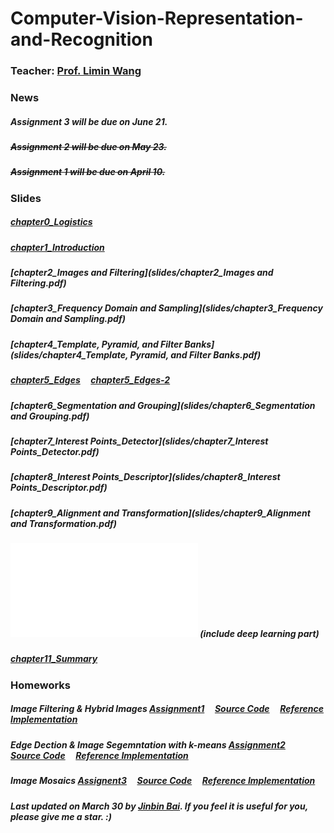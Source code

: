 # Computer-Vision-Representation-and-Recognition

### Teacher: [Prof. Limin Wang](http://wanglimin.github.io)


### News

##### Assignment 3 will be due on June 21.
##### ~~Assignment 2 will be due on May 23.~~
##### ~~Assignment 1 will be due on April 10.~~


### Slides

##### [chapter0_Logistics](slides/chapter0_Logistics.pdf)
##### [chapter1_Introduction](slides/chapter1_Introduction.pdf)
##### [chapter2_Images and Filtering](slides/chapter2_Images and Filtering.pdf)
##### [chapter3_Frequency Domain and Sampling](slides/chapter3_Frequency Domain and Sampling.pdf)
##### [chapter4_Template, Pyramid, and Filter Banks](slides/chapter4_Template, Pyramid, and Filter Banks.pdf)
##### [chapter5_Edges](slides/chapter5_Edges.pdf) &nbsp;&nbsp;&nbsp; [chapter5_Edges-2](slides/chapter5_Edges-2.pdf)
##### [chapter6_Segmentation and Grouping](slides/chapter6_Segmentation and Grouping.pdf)
##### [chapter7_Interest Points_Detector](slides/chapter7_Interest Points_Detector.pdf)
##### [chapter8_Interest Points_Descriptor](slides/chapter8_Interest Points_Descriptor.pdf)
##### [chapter9_Alignment and Transformation](slides/chapter9_Alignment and Transformation.pdf)
##### ![chapter10_Recognition](slides/chapter10_Recognition.pdf) (include deep learning part)
##### [chapter11_Summary](slides/chapter11_Summary.pdf)

### Homeworks

##### Image Filtering & Hybrid Images [Assignment1](assignment1/assignment1.pdf) &nbsp;&nbsp;&nbsp; [Source Code](assignment1/proj1.zip) &nbsp;&nbsp;&nbsp; [Reference Implementation](assignment1/171860607.zip)

##### Edge Dection & Image Segemntation with k-means [Assignment2](assignment2/assignment2.pdf) &nbsp;&nbsp;&nbsp; [Source Code](assignment2/proj2.zip) &nbsp;&nbsp;&nbsp; [Reference Implementation](assignment2/171860607.zip)  

##### Image Mosaics [Assignent3](assignment3/assignment3.pdf) &nbsp;&nbsp;&nbsp; [Source Code](assignment3/proj3.zip) &nbsp;&nbsp;&nbsp; [Reference Implementation](assignment3/171860607.zip)  
  
  
##### Last updated on March 30 by [Jinbin Bai](https://noyii.github.io). If you feel it is useful for you, please give me a star. :)
